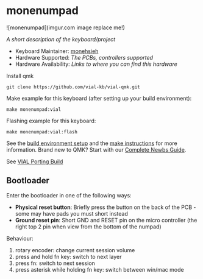 # monenumpad

![monenumpad](imgur.com image replace me!)

*A short description of the keyboard/project*

* Keyboard Maintainer: [monehsieh](https://github.com/monehsieh)
* Hardware Supported: *The PCBs, controllers supported*
* Hardware Availability: *Links to where you can find this hardware*

Install qmk

    git clone https://github.com/vial-kb/vial-qmk.git

Make example for this keyboard (after setting up your build environment):

    make monenumpad:vial

Flashing example for this keyboard:

    make monenumpad:vial:flash

See the [build environment setup](https://docs.qmk.fm/#/getting_started_build_tools) and the [make instructions](https://docs.qmk.fm/#/getting_started_make_guide) for more information. Brand new to QMK? Start with our [Complete Newbs Guide](https://docs.qmk.fm/#/newbs).


See [VIAL Porting Build](https://get.vial.today/docs/)


## Bootloader

Enter the bootloader in one of the following ways:

* **Physical reset button**: Briefly press the button on the back of the PCB - some may have pads you must short instead
* **Ground reset pin**: Short GND and RESET pin on the micro controller (the right top 2 pin when view from the bottom of the numpad)

Behaviour:

1. rotary encoder: change current session volume
2. press and hold fn key: switch to next layer
3. press fn: switch to next session
4. press asterisk while holding fn key: switch between win/mac mode



